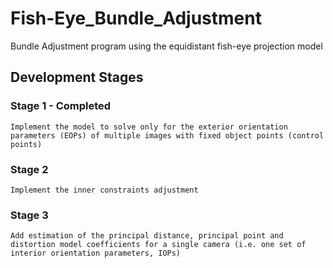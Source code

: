 # Fish-Eye_Bundle_Adjustment
 Bundle Adjustment program using the equidistant fish-eye projection model

## Development Stages
### Stage 1 - Completed
	Implement the model to solve only for the exterior orientation parameters (EOPs) of multiple images with fixed object points (control points)
### Stage 2
	Implement the inner constraints adjustment
### Stage 3
	Add estimation of the principal distance, principal point and distortion model coefficients for a single camera (i.e. one set of interior orientation parameters, IOPs)
